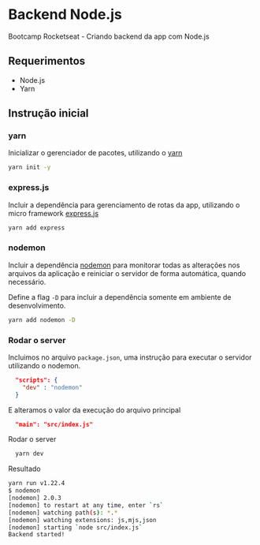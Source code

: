 # Backend Node.js

Bootcamp Rocketseat - Criando backend da app com Node.js

## Requerimentos

* Node.js
* Yarn

## Instrução inicial

### yarn

Inicializar o gerenciador de pacotes, utilizando o [yarn](https://yarnpkg.com/)

```bash
yarn init -y
```

### express.js

Incluir a dependência para gerenciamento de rotas da app, utilizando o micro framework [express.js](https://expressjs.com/pt-br/)

```bash
yarn add express
```

### nodemon

Incluir a dependência [nodemon](https://nodemon.io/) para monitorar todas as alterações nos arquivos da aplicação e reiniciar o servidor de forma automática, quando necessário.

Define a flag `-D` para incluir a dependência somente em ambiente de desenvolvimento.

```bash
yarn add nodemon -D
```

### Rodar o server

Incluimos no arquivo `package.json`, uma instrução para executar o servidor utilizando o nodemon.

```json
  "scripts": {
    "dev" : "nodemon"
  }
```

E alteramos o valor da execução do arquivo principal

```json
  "main": "src/index.js"
```

Rodar o server

```bash
  yarn dev
```

Resultado

```bash
yarn run v1.22.4
$ nodemon
[nodemon] 2.0.3
[nodemon] to restart at any time, enter `rs`
[nodemon] watching path(s): *.*
[nodemon] watching extensions: js,mjs,json
[nodemon] starting `node src/index.js`
Backend started!
```

